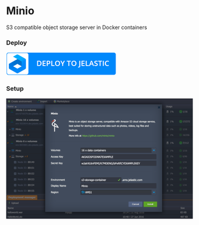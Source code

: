 # Minio

S3 compatible object storage server in Docker containers

### Deploy 

[![Deploy](https://github.com/jelastic-jps/git-push-deploy/raw/master/images/deploy-to-jelastic.png)](https://jelastic.com/install-application/?manifest=https://raw.githubusercontent.com/jelstic-jps/minio/master/manifest.jps) 


### Setup 

![Minio Logo](images/jelastic-minio-s3-storage-container.png)

